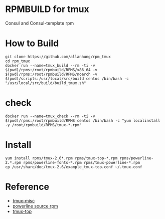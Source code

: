 RPMBUILD for tmux
=========================

Consul and Consul-template rpm

How to Build
=========
    git clone https://github.com/allanhung/rpm_tmux
    cd rpm_tmux
    docker run --name=tmux_build --rm -ti -v $(pwd)/rpms:/root/rpmbuild/RPMS/x86_64 -v $(pwd)/rpms:/root/rpmbuild/RPMS/noarch -v $(pwd)/scripts:/usr/local/src/build centos /bin/bash -c "/usr/local/src/build/build_tmux.sh"

# check
    docker run --name=tmux_check --rm -ti -v $(pwd)/rpms:/root/rpmbuild/RPMS centos /bin/bash -c "yum localinstall -y /root/rpmbuild/RPMS/tmux-*.rpm"

# Install
    yum install rpms/tmux-2.6*.rpm rpms/tmux-top-*.rpm rpms/powerline-2.*.rpm rpms/powerline-fonts-*.rpm rpms/tmux-powerline-*.rpm
    cp /usr/share/doc/tmux-2.6/example_tmux-top.conf ~/.tmux.conf

# Reference #

  * [tmux-misc](https://github.com/ryanwoodsmall/tmux-misc)
  * [powerline source rpm](https://rpmfind.net/linux/fedora/linux/development/rawhide/Everything/source/tree/Packages/p/powerline-2.6-4.fc27.src.rpm)
  * [tmux-top](https://github.com/TomasTomecek/tmux-top)
